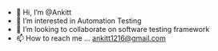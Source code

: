 - 👋 Hi, I’m @Ankitt
- 👀 I’m interested in Automation Testing
- 💞️ I’m looking to collaborate on software testing framework
- 📫 How to reach me ... ankitt1216@gmail.com

<!---
Ankitt1612/Ankitt1612 is a ✨ special ✨ repository because its `README.md` (this file) appears on your GitHub profile.
You can click the Preview link to take a look at your changes.
--->

